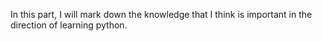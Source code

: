 In this part, I will mark down the knowledge that I think is important in the direction of learning python.